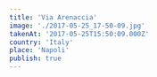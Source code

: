 ```yaml
---
title: 'Via Arenaccia'
image: './2017-05-25_17-50-09.jpg'
takenAt: '2017-05-25T15:50:09.000Z'
country: 'Italy'
place: 'Napoli'
publish: true
---
```

